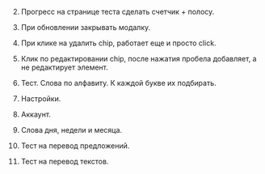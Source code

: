 2. Прогресс на странице теста сделать счетчик + полосу.


1. При обновлении закрывать модалку.
2. При клике на удалить chip, работает еще и просто click.
3. Клик по редактировании chip, после нажатия пробела добавляет, а не редактирует элемент.




4. Тест. Слова по алфавиту. К каждой букве их подбирать.
5. Настройки.
6. Аккаунт.
7.  Слова дня, недели и месяца.
8.  Тест на перевод предложений.
9.  Тест на перевод текстов.